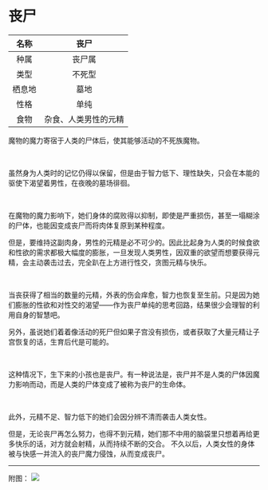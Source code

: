 # 丧尸

|名称|丧尸|
|:-:|:-:|
|种属|丧尸属|
|类型|不死型|
|栖息地|墓地|
|性格|单纯|
|食物|杂食、人类男性的元精|

魔物的魔力寄宿于人类的尸体后，使其能够活动的不死族魔物。

<br>

虽然身为人类时的记忆仍得以保留，但是由于智力低下、理性缺失，只会在本能的驱使下渴望着男性，在夜晚的墓场徘徊。

<br>

在魔物的魔力影响下，她们身体的腐败得以抑制，即使是严重损伤，甚至一塌糊涂的尸体，也能因变成丧尸而将肉体复原到某种程度。

但是，要维持这副肉身，男性的元精是必不可少的。因此比起身为人类的时候食欲和性欲的需求都极大幅度的膨胀，一旦发现人类男性，因双重的欲望而想要获得元精，会主动袭击过去，完全趴在上方进行性交，贪图元精与快乐。

<br>

当丧获得了相当的数量的元精，外表的伤会痒愈，智力也恢复至生前。只是因为她们膨胀的性欲和对性交的渴望——作为丧尸单纯的思考回路，结果很少会理智的利用自身的智慧吧。

另外，虽说她们着着像活动的死尸但如果子宫没有损伤，或者获取了大量元精让子宫恢复的话，生育后代是可能的。

<br>

这种情况下，生下来的小孩也是丧尸。有一种说法是，丧尸并不是人类的尸体因魔力影响而动，而是人类的尸体变成了被称为丧尸的生命体。

<br>

此外，元精不足、智力低下的她们会因分辨不清而袭击人类女性。

但是，无论丧尸再怎么努力，也得不到元精，她们那不中用的脑袋里只想着再给更多快乐的话，对方就会射精，从而持续不断的交合。
不久以后，人类女性的身体被与快感一并流入的丧尸魔力侵蚀，从而变成丧尸。

---

附图： ![](img/魔物娘图鉴I/158-159丧尸.jpg)